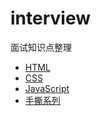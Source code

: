# interview

面试知识点整理

+ [HTML](./docs/html.md)
+ [CSS](./docs/css.md)
+ [JavaScript](./docs/JavaScript.md)
+ [手撕系列](./handwrite/)

